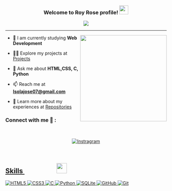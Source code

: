 <h3 align="center">
  Welcome to Roy Rose profile!
  <img src="https://media.giphy.com/media/hvRJCLFzcasrR4ia7z/giphy.gif" width="28">
</h3>
<p align="center">
  <a href="https://github.com/RoyRose06">
    <img src="https://readme-typing-svg.herokuapp.com?color=%2336BCF7&center=true&vCenter=true&lines=Hi,+welcome+to+my+Github;Average+worker;Self-taught+student;Web+Dev">
  </a>
</p>

---
<img align="right" src="https://media.giphy.com/media/QvpqTCiEcwtvx6wwJK/giphy.gif" width="270" height="270" frameBorder="0" class="giphy-embed" allowFullScreen></img>

- 🌱 I am currently studying **Web Development** 

- 👨‍💻 Explore my projects at [Projects](https://github.com/RoyRose06?tab=projects)

- 💬 Ask me about **HTML,CSS, C, Python**

- 📫 Reach me at **Isolajose07@gmail.com**

- 📄 Learn more about my experiences at [Repositories](https://github.com/RoyRose06?tab=repositories)

### Connect with me 🔗 :
<br>
<p align='center'>
<a href="https://www.instagram.com/royrosefy/" target="_blank">
<img src="https://img.shields.io/badge/Instagram-%23E4405F.svg?style=for-the-badge&logo=Instagram&logoColor=white" alt="Instragram">
</p>
<br>

## Skills  <img src="https://media2.giphy.com/media/QssGEmpkyEOhBCb7e1/giphy.gif?cid=ecf05e47a0n3gi1bfqntqmob8g9aid1oyj2wr3ds3mg700bl&rid=giphy.gif" width="32px" style="padding-left: 100px;">

<!-- Programming Languages -->
<a href="https://developer.mozilla.org/en-US/docs/Web/HTML" target="_blank">
  <img alt="HTML5" src="https://img.shields.io/badge/html5-%23E34F26.svg?style=for-the-badge&logo=html5&logoColor=white">
</a>

<a href="https://developer.mozilla.org/en-US/docs/Web/CSS" target="_blank">
  <img alt="CSS3" src="https://img.shields.io/badge/css3-%231572B6.svg?style=for-the-badge&logo=css3&logoColor=white">
</a>

<a href="https://en.wikipedia.org/wiki/C_(programming_language)" target="_blank">
  <img alt="C" src="https://img.shields.io/badge/c-%2300599C.svg?style=for-the-badge&logo=c&logoColor=white">
</a>

<a href="https://www.python.org/" target="_blank">
  <img alt="Python" src="https://img.shields.io/badge/python-3670A0?style=for-the-badge&logo=python&logoColor=ffdd54">
</a>

<!-- Database -->
<a href="https://www.sqlite.org/" target="_blank">
  <img alt="SQLite" src="https://img.shields.io/badge/sqlite-%2307405e.svg?style=for-the-badge&logo=sqlite&logoColor=white">
</a>

<!-- Version Control and Collaboration -->
<a href="https://github.com/" target="_blank">
  <img alt="GitHub" src="https://img.shields.io/badge/GitHub-181717?style=for-the-badge&logo=github&logoColor=white">
</a>

<a href="https://git-scm.com/" target="_blank">
  <img alt="Git" src="https://img.shields.io/badge/Git-F05032?style=for-the-badge&logo=git&logoColor=white">
</a>


